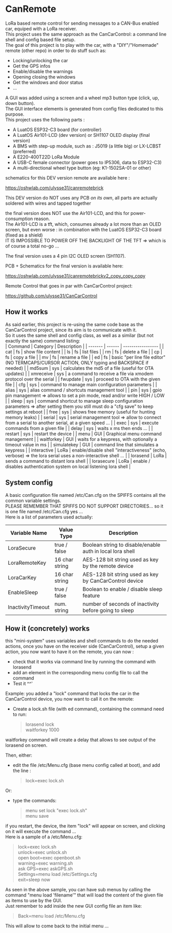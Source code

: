 # CanRemote
LoRa based remote control for sending messages to a CAN-Bus enabled car, equiped with a LoRa receiver.  
This project uses the same approach as the CanCarControl: a command line shell and config based file setup.  
The goal of this project is to play with the car, with a "DIY"/"Homemade" remote (other repo) in order to do stuff such as:  
  
* Locking/unlocking the car
* Get the GPS infos
* Enable/disable the warnings
* Opening closing the windows
* Get the windows and door status
* ...  

A GUI was added using a screen and a wheel mp3 button type (click, up, down button).  
The GUI interface elements is generated from config files dedicated to this purpose.  
This project uses the following parts :

* A LuatOS ESP32-C3 board (for controller)
* A LuatOS Air101-LCD (dev version) or SH1107 OLED display (final version)
* A BMS with step-up module, such as : J5019 (a little big) or LX-LCBST (preferred) 
* A E220-400T22D LoRa Module
* A USB-C female connector (power goes to IP5306, data to ESP32-C3)
* A multi-directional wheel type button (eg: K1-1502SA-01 or other)
 
 
schematics for this DEV version remote are available here :
 
https://oshwlab.com/ulysse31/canremotebrick

This DEV version do NOT uses any PCB *on its own*, all parts are actually soldered with wires and tapped together

the final version does NOT use the Air101-LCD, and this for power-consumption reason.  
The Air101-LCD is a tft, which, consumes already a lot more than an OLED screen, but even worse : in combination with the LuatOS ESP32-C3 board (fixed as a shield)  
IT IS IMPOSSIBLE TO POWER OFF THE BACKLIGHT OF THE TFT => which is of course a total no-go ...  

The final version uses a 4 pin I2C OLED screen (SH1107).  

PCB + Schematics for the final version is available here:  

https://oshwlab.com/ulysse31/canremotebrickv2_copy_copy_copy

Remote Control that goes in par with CanCarControl project:  

https://github.com/ulysse31/CanCarControl


## How it works
As said earlier, this project is re-using the same code base as the CanCarControl project, since its aim is to communicate with it.  
So it uses the same shell and config class, as well as a similar (but not exactly the same) command listing:  
  | Command | Category | Description |
  | ------- | ------ | ----------------- |
  | cat | fs | show file content |
  | ls | fs | list files |
  | rm | fs | delete a file |
  | cp | fs | copy a file |
  | mv | fs | rename a file |
  | ed | fs | basic "per line file editor" (NO TERMCAPS/CURSOR ACTION, ONLY typing and BACKSPACE if needed) |
  | md5sum | sys | calculates the md5 of a file (useful for OTA updates) |
  | xmreceive | sys | a command to receive a file via xmodem protocol over the serial |
  | fwupdate | sys | proceed to OTA with the given file |
  | cfg | sys | command to manage main configuration parameters |
  | alias | sys | alias command / shortcuts management tool |
  | pin | sys | gpio pin management => allows to set a pin mode, read and/or write HIGH / LOW |
  | sleep | sys | command shortcut to manage sleep configuration parameters => after setting them you still must do a "cfg save" to keep settings at reboot |
  | free | sys | shows free memory (useful for hunting memory leaks) |
  | serial | sys | serial management tool => allow to connect from a serial to another serial, at a given speed ... |
  | exec | sys | execute commands from a given file |
  | delay | sys | waits x ms then ends ... |
  | restart | sys | restart the device |
  | menu | GUI | Graphical menu command management |
  | waitforkey | GUI | waits for a keypress, with optionally a timeout value in ms |
  | simulatekey | GUI | command line that simulates a keypress |
  | interactive | LoRa | enable/disable shell "interactiveness" (echo, verbose) => the lora serial uses a non-interactive shell ... |
  | lorasend | LoRa | sends a command to distant lora shell |
  | lorasecure | LoRa | enable / disables authentication system on local listening lora shell |
  
## System config
A basic configuration file named /etc/Can.cfg on the SPIFFS contains all the common variable settings.  
PLEASE REMEMBER THAT SPIFFS DO NOT SUPPORT DIRECTORIES...  so it is one file named /etc/Can.cfg yes ...  
Here is a list of parameters used actually:
  
  |    Variable Name    |   Value Type   |                        Description                        |
  | ------------------- | -------------- | --------------------------------------------------------- |
  | LoraSecure          |  true / false  | Boolean string to disable/enable auth in local lora shell |
  | LoraRemoteKey       | 16 char string | AES-128 bit string used as key by the remote device       |
  | LoraCarKey          | 16 char string | AES-128 bit string used as key by CanCarControl device    |
  | EnableSleep         |  true / false  | Boolean to enable / disable sleep feature                 |
  | InactivityTimeout   |  num. string   | number of seconds of inactivity before going to sleep     |
  
## How it (concretely) works
this "mini-system" uses variables and shell commands to do the needed actions, once you have on the receiver side (CanCarControl), setup a given action, you now want to have it on the remote, you can now :
 * check that it works via command line by running the command with lorasend  
 * add an element in the corresponding menu config file to call the command  
 * Test it ^^'  
  
Example: you added a "lock" command that locks the car in the CanCarControl device, you now want to call it on the remote:
 * Create a lock.sh file (with ed command), containing the command need to run:  
  
   >lorasend lock  
   >waitforkey 1000  
  
  waitforkey command will create a delay that allows to see output of the lorasend on screen.  
  
Then, either:  
 * edit the file /etc/Menu.cfg (base menu config called at boot), and add the line :  
  
    >lock=exec lock.sh  
  
Or:  
 * type the commands:  
  
    >menu set lock "exec lock.sh"  
    >menu save  
  
if you restart, the device, the item "lock" will appear on screen, and clicking on it will execute the command ...  
Here is a sample of a /etc/Menu.cfg:  
  
>lock=exec lock.sh  
>unlock=exec unlock.sh  
>open boot=exec openboot.sh  
>warning=exec warning.sh  
>ask GPS=exec askGPS.sh  
>Settings=menu load /etc/Settings.cfg  
>exit=sleep now  
  
As seen in the above sample, you can have sub menus by calling the command "menu load 'filename'" that will load the content of the given file as items to use by the GUI.  
Just remember to add inside the new GUI config file an item like:  
  
>Back=menu load /etc/Menu.cfg  
  
This will allow to come back to the initial menu ...  
